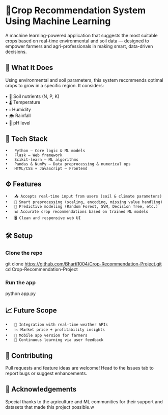 # 🌾Crop Recommendation System Using Machine Learning
A machine learning-powered application that suggests the most suitable crops based on real-time environmental and soil data — designed to empower farmers and agri-professionals in making smart, data-driven decisions.

## 🚀 What It Does
Using environmental and soil parameters, this system recommends optimal crops to grow in a specific region. It considers: <br>
<br>
	•	🌱 Soil nutrients (N, P, K) <br>
	•	🌡 Temperature <br>
	•	💧 Humidity <br>
	•	🌦 Rainfall <br>
 	• 	🧪 pH level <br>

## 🧠 Tech Stack
	•	Python – Core logic & ML models
	•	Flask – Web framework
	•	Scikit-learn – ML algorithms
	•	Pandas & NumPy – Data preprocessing & numerical ops
	•	HTML/CSS + JavaScript – Frontend

## ⚙ Features
	•	📥 Accepts real-time input from users (soil & climate parameters)
  	•	🧹 Smart preprocessing (scaling, encoding, missing value handling)
	•	🧪 Predictive modeling (Random Forest, SVM, Decision Tree, etc.)
	•	📊 Accurate crop recommendations based on trained ML models
	•	🖥 Clean and responsive web UI

## 🛠 Setup
### Clone the repo
git clone https://github.com/Bharti1004/Crop-Recommendation-Project.git
<br>
cd Crop-Recommendation-Project

### Run the app
python app.py 

## 📈 Future Scope
	•	📡 Integration with real-time weather APIs
	•	📉 Market price + profitability insights
	•	📱 Mobile app version for farmers
	•	🧠 Continuous learning via user feedback
 

## 🤝 Contributing

Pull requests and feature ideas are welcome! Head to the Issues tab to report bugs or suggest enhancements.

## 🙏 Acknowledgements

Special thanks to the agriculture and ML communities for their support and datasets that made this project possible.w

